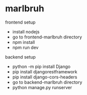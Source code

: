 # marlbruh

frontend setup

- install nodejs
- go to frontend-marlbruh directory
- npm install
- npm run dev

backend setup

- python -m pip install Django
- pip install djangorestframework
- pip install django-cors-headers
- go to backend-marlbruh directory
- python manage.py runserver
